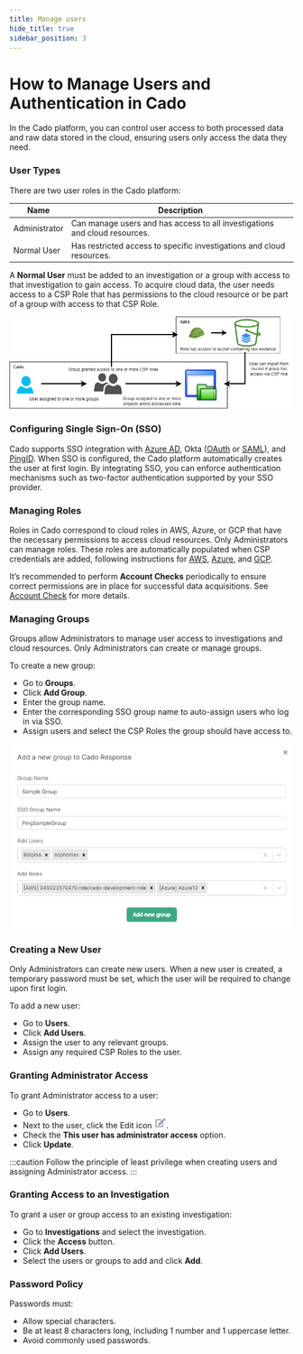 ```yaml
---
title: Manage users
hide_title: true
sidebar_position: 3
---
```



# How to Manage Users and Authentication in Cado

In the Cado platform, you can control user access to both processed data and raw data stored in the cloud, ensuring users only access the data they need.

### User Types

There are two user roles in the Cado platform:

| Name           | Description                                                                                   |
| -------------- | --------------------------------------------------------------------------------------------- |
| Administrator  | Can manage users and has access to all investigations and cloud resources.                     |
| Normal User    | Has restricted access to specific investigations and cloud resources.                          |

A **Normal User** must be added to an investigation or a group with access to that investigation to gain access. To acquire cloud data, the user needs access to a CSP Role that has permissions to the cloud resource or be part of a group with access to that CSP Role.

![Users-Groups-Roles](/img/users-groups-roles.png)

### Configuring Single Sign-On (SSO)

Cado supports SSO integration with [Azure AD](sso/azure-ad.md), Okta ([OAuth](sso/okta.md) or [SAML](sso/okta_saml.md)), and [PingID](sso/ping_saml.md). When SSO is configured, the Cado platform automatically creates the user at first login. By integrating SSO, you can enforce authentication mechanisms such as two-factor authentication supported by your SSO provider.

### Managing Roles

Roles in Cado correspond to cloud roles in AWS, Azure, or GCP that have the necessary permissions to access cloud resources. Only Administrators can manage roles. These roles are automatically populated when CSP credentials are added, following instructions for [AWS](/cado/deploy/cross/cross-account-creation#adding-the-role-to-cado), [Azure](/cado/deploy/cross/azure-cross-tenancy-subscriptions#registering-credentials-within-cado), and [GCP](/cado/deploy/gcp/gcp-settings#en).

It’s recommended to perform **Account Checks** periodically to ensure correct permissions are in place for successful data acquisitions. See [Account Check](/cado/manage/monitoring#account-check) for more details.

### Managing Groups

Groups allow Administrators to manage user access to investigations and cloud resources. Only Administrators can create or manage groups.

To create a new group:
- Go to **Groups**.
- Click **Add Group**.
- Enter the group name.
- Enter the corresponding SSO group name to auto-assign users who log in via SSO.
- Assign users and select the CSP Roles the group should have access to.

![Groups](/img/groups.png)

### Creating a New User

Only Administrators can create new users. When a new user is created, a temporary password must be set, which the user will be required to change upon first login.

To add a new user:
- Go to **Users**.
- Click **Add Users**.
- Assign the user to any relevant groups.
- Assign any required CSP Roles to the user.

### Granting Administrator Access

To grant Administrator access to a user:
- Go to **Users**.
- Next to the user, click the Edit icon ![Edit](/img/edit.png).
- Check the **This user has administrator access** option.
- Click **Update**.

:::caution
Follow the principle of least privilege when creating users and assigning Administrator access.
:::

### Granting Access to an Investigation

To grant a user or group access to an existing investigation:
- Go to **Investigations** and select the investigation.
- Click the **Access** button.
- Click **Add Users**.
- Select the users or groups to add and click **Add**.

### Password Policy

Passwords must:
- Allow special characters.
- Be at least 8 characters long, including 1 number and 1 uppercase letter.
- Avoid commonly used passwords.
